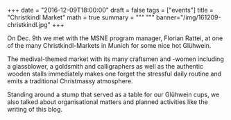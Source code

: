 +++
date = "2016-12-09T18:00:00"
draft = false
tags = ["events"]
title = "Christkindl Market"
math = true
summary = """
"""
banner="/img/161209-christkindl.jpg"
+++

On Dec. 9th we met with the MSNE program manager, Florian Rattei, at one of the many Christkindl-Markets in Munich for some nice hot Glühwein.

The medival-themed market with its many craftsmen and -women including a glassblower, a goldsmith and calligraphers as well as the authentic wooden stalls immediately makes one forget the stressful daily routine and emits a traditional Christmassy atmosphere. 

Standing around a stump that served as a table for our Glühwein cups, we also talked about organisational matters and planned activities like the writing of this blog. 
